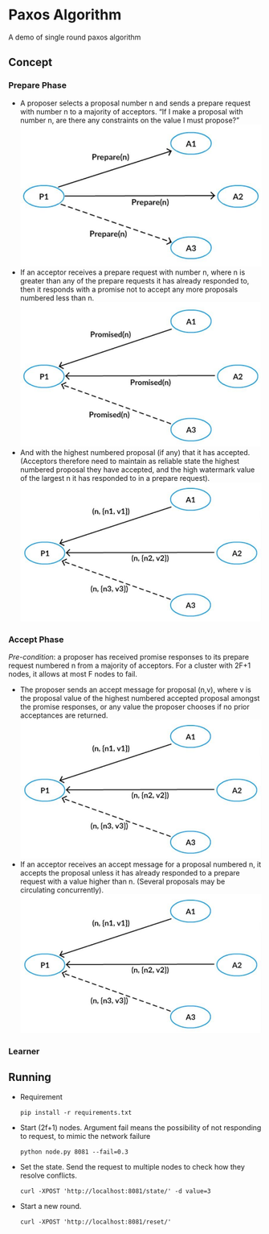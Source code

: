 # Paxos Algorithm
A demo of single round paxos algorithm
## Concept
### Prepare Phase
- A proposer selects a proposal number n and sends a prepare request with number n to a majority of acceptors. “If I make a proposal with number n, are there any constraints on the value I must propose?”
![Prepare-1](paxos/img/propose-1.jpg)
-  If an acceptor receives a prepare request with number n, where n is greater than any of the 
prepare requests it has already responded to, then it responds with a promise not to accept any 
more proposals numbered less than n.
![Prepare-2.A](paxos/img/propose-2.jpg)
- And with the highest numbered proposal (if any) that it has accepted. (Acceptors therefore need 
to maintain as reliable state the highest numbered proposal they have accepted, and the high watermark value of the largest n it has responded to in a prepare request).
![Prepare-2.B](paxos/img/propose-3.jpg)

### Accept Phase
*Pre-condition*: a proposer has received promise responses to its prepare request numbered n from 
a majority of acceptors. For a cluster with 2F+1 nodes, it allows at most F nodes to fail.

- The proposer sends an accept message for proposal (n,v), where v is the proposal value of the highest numbered accepted proposal amongst the promise responses, or any value the proposer chooses if no prior acceptances are returned.
![Accept-1](paxos/img/propose-3.jpg)
- If an acceptor receives an accept message for a proposal numbered n, it accepts the proposal 
unless it has already responded to a prepare request with a value higher than n. (Several proposals may be circulating concurrently).
![Accept-2](paxos/img/propose-3.jpg)

### Learner

## Running
- Requirement
    ```
    pip install -r requirements.txt
    ```

- Start (2f+1) nodes. Argument fail means the possibility of not responding to request, to mimic 
the network failure
    ```
    python node.py 8081 --fail=0.3
    ```
    
- Set the state. Send the request to multiple nodes to check how they resolve conflicts.
    ```
    curl -XPOST 'http://localhost:8081/state/' -d value=3
    ```
    
    
- Start a new round. 
    ```
    curl -XPOST 'http://localhost:8081/reset/' 
    ```
